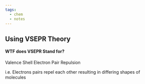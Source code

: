 ```yaml
---
tags:
  - chem
  - notes
---
```

## Using VSEPR Theory
#### WTF does VSEPR Stand for?
Valence Shell Electron Pair Repulsion

i.e. Electrons pairs repel each other resulting in differing shapes of molecules 